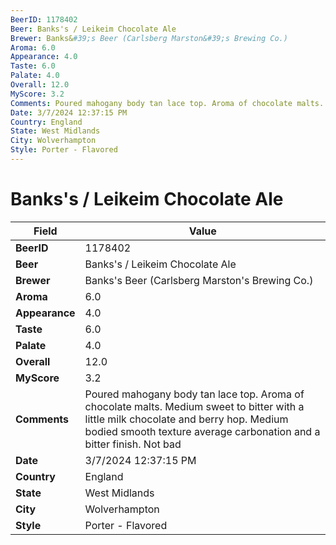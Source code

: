 ```yaml
---
BeerID: 1178402
Beer: Banks's / Leikeim Chocolate Ale
Brewer: Banks&#39;s Beer (Carlsberg Marston&#39;s Brewing Co.)
Aroma: 6.0
Appearance: 4.0
Taste: 6.0
Palate: 4.0
Overall: 12.0
MyScore: 3.2
Comments: Poured mahogany body tan lace top. Aroma of chocolate malts. Medium sweet to bitter with a little milk chocolate and berry hop. Medium bodied smooth texture average carbonation and a bitter finish. Not bad
Date: 3/7/2024 12:37:15 PM
Country: England
State: West Midlands
City: Wolverhampton
Style: Porter - Flavored
---
```


# Banks's / Leikeim Chocolate Ale

| Field         | Value |
|---------------|-------|
| **BeerID** | 1178402 |
| **Beer** | Banks's / Leikeim Chocolate Ale |
| **Brewer** | Banks&#39;s Beer (Carlsberg Marston&#39;s Brewing Co.) |
| **Aroma** | 6.0 |
| **Appearance** | 4.0 |
| **Taste** | 6.0 |
| **Palate** | 4.0 |
| **Overall** | 12.0 |
| **MyScore** | 3.2 |
| **Comments** | Poured mahogany body tan lace top. Aroma of chocolate malts. Medium sweet to bitter with a little milk chocolate and berry hop. Medium bodied smooth texture average carbonation and a bitter finish. Not bad  |
| **Date** | 3/7/2024 12:37:15 PM |
| **Country** | England |
| **State** | West Midlands |
| **City** | Wolverhampton |
| **Style** | Porter - Flavored |
